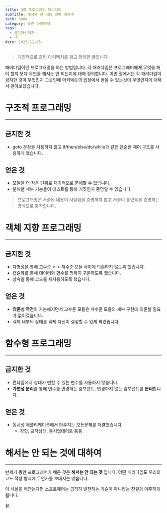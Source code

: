 ```yaml
---
title: 3장 프로그래밍 패러다임
subTitle: 해서는 안 되는 것에 대하여
tech: Book
category: 클린 아키텍처
tags:
  - 클린아키텍처
  - 책
date: 2023-11-05
---
```

> 개인적으로 클린 아키텍처를 읽고 정리한 글입니다


패러다임이란 프로그래밍을 하는 방법입니다.
각 패러다임은 프로그래머에게 무엇을 해야 할지 보다 무엇을 해서는 안 되는지에 대해 정의합니다.
이번 장에서는 각 패러다임이 금지한 것이 무엇인지
그로인해 아키텍트의 입장에서 얻을 수 있는것이 무엇인지에 대해서 알아보겠습니다.


# 구조적 프로그래밍
---
## 금지한 것
- goto 문장을 사용하지 않고  if/then/else/do/while과 같은 단순한 제어 구조를 사용하게 했습니다.

## 얻은 것
- 모듈을 더 작은 단위로 재귀적으로 분해할 수 있습니다.
- 분해한 세부 기능들이 테스트를 통해 거짓인지 증명할 수 있습니다.

> 프로그래밍은 서술된 내용이 사실임을 증명하지 않고 서술이 틀렸음을 증명하는 방식으로 동작합니다.


# 객체 지향 프로그래밍
---
## 금지한 것
- 다형성을 통해 고수준 <-> 저수준 모듈 사이에 의존하지 않도록 했습니다.
- 캡슐화를 통해 데이터와 함수를 명확히 구분하도록 했습니다.
- 상속을 통해 코드를 재사용하도록 했습니다.

## 얻은 것
- **의존성 역전**이 가능해지면서 고수준 모듈은 저수준 모듈의 세부 구현에 의존할 필요가 없어졌습니다.
- 객체 내부의 상태를 객체 자신이 결정할 수 있게 되었습니다.



# 함수형 프로그래밍
---
## 금지한 것
- 런타임에서 상태가 변할 수 있는 변수를 사용하지 않습니다.
- **가변성 분리**를 통해 변수를 변경하는 컴포넌트, 변경하지 않는 컴포넌트를 **분리**합니다.

## 얻은 것
- 동시성 애플리케이션에서 마주치는 모든문제를 해결했습니다.
	- 경합, 교착상태, 동시업데이트 등등



# 해서는 안 되는 것에 대하여
---
반세기 동안 프로그래머가 배운 것은 **해서는 안 되는 것** 입니다.
어떤 패러다임도 우리의 코드 작성 방식에 무언가를 보태지는 않습니다.

이 사실을 깨닫는다면 소프트웨어는 급격히 발전하는 기술이 아니라는 진실과 마주하게 됩니다.

끝.